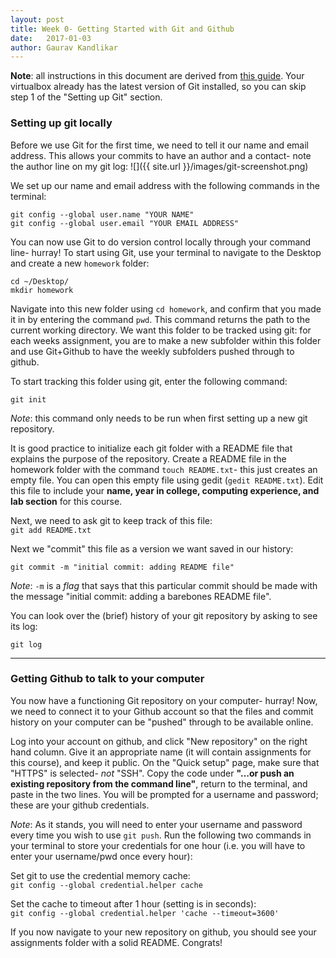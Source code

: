 ```yaml
---
layout: post
title: Week 0- Getting Started with Git and Github
date:   2017-01-03
author: Gaurav Kandlikar
---
```


**Note**: all instructions in this document are derived from [this guide](https://help.github.com/articles/set-up-git/). Your virtualbox already has the latest version of Git installed, so you can skip step 1 of the "Setting up Git" section.

### Setting up git locally

Before we use Git for the first time, we need to tell it our name and email address. This allows your commits to have an author and a contact- note the author line on my git log:
![]({{ site.url }}/images/git-screenshot.png)


We set up our name and email address with the following commands in the terminal:  

`git config --global user.name "YOUR NAME"`  
`git config --global user.email "YOUR EMAIL ADDRESS"`


You can now use Git to do version control locally through your command line- hurray! To start using Git, use your terminal to navigate to the Desktop and create a new `homework` folder:   
 
`cd ~/Desktop/`   
`mkdir homework`

Navigate into this new folder using `cd homework`, and confirm that you made it in by entering the command `pwd`. This command returns the path to the current working directory. We want this folder to be tracked using git: for each weeks assignment, you are to make a new subfolder within this folder and use Git+Github to have the weekly subfolders pushed through to github. 

To start tracking this folder using git, enter the following command:

`git init`

*Note*: this command only needs to be run when first setting up a new git repository.  

It is good practice to initialize each git folder with a README file that explains the purpose of the repository. Create a README file in the homework folder with the command `touch README.txt`- this just creates an empty file. You can open this empty file using gedit (`gedit README.txt`). Edit this file to include your **name, year in college, computing experience, and lab section** for this course.   

Next, we need to ask git to keep track of this file:  
`git add README.txt`

Next we "commit" this file as a version we want saved in our history:

`git commit -m "initial commit: adding README file"`

*Note*: `-m` is a *flag* that says that this particular commit should be made with the message "initial commit: adding a barebones README file". 


You can look over the (brief) history of your git repository by asking to see its log:

`git log`


-----

### Getting Github to talk to your computer 

You now have a functioning Git repository on your computer- hurray! Now, we need to connect it to your Github account so that the files and commit history on your computer can be "pushed" through to be available online. 

Log into your account on github, and click "New repository" on the right hand column. Give it an appropriate name (it will contain assignments for this course), and keep it public. On the "Quick setup" page, make sure that "HTTPS" is selected- *not* "SSH". Copy the code under **"…or push an existing repository from the command line"**, return to the terminal, and paste in the two lines. You will be prompted for a username and password; these are your github credentials. 

*Note*: As it stands, you will need to enter your username and password every time you wish to use `git push`. Run the following two commands in your terminal to store your credentials for one hour (i.e. you will have to enter your username/pwd once every hour):

Set git to use the credential memory cache:      
`git config --global credential.helper cache`    

Set the cache to timeout after 1 hour (setting is in seconds):  
`git config --global credential.helper 'cache --timeout=3600'`    

If you now navigate to your new repository on github, you should see your assignments folder with a solid README. Congrats!
